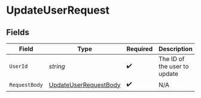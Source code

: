 # UpdateUserRequest


## Fields

| Field                                                                   | Type                                                                    | Required                                                                | Description                                                             |
| ----------------------------------------------------------------------- | ----------------------------------------------------------------------- | ----------------------------------------------------------------------- | ----------------------------------------------------------------------- |
| `UserId`                                                                | *string*                                                                | :heavy_check_mark:                                                      | The ID of the user to update                                            |
| `RequestBody`                                                           | [UpdateUserRequestBody](../../Models/Requests/UpdateUserRequestBody.md) | :heavy_check_mark:                                                      | N/A                                                                     |